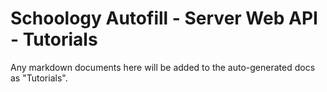 # Schoology Autofill - Server Web API - Tutorials

Any markdown documents here will be added to the auto-generated docs as "Tutorials".

